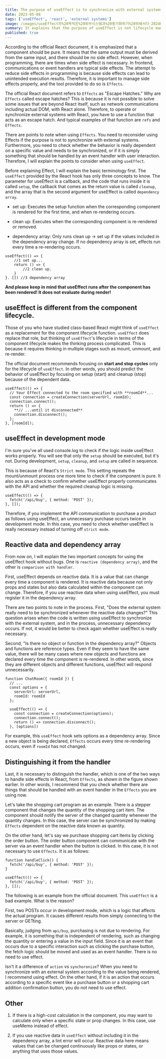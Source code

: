 ```yaml
---
title: The purpose of useEffect is to synchronize with external systems
date: 2023-05-08
tags: ['useEffect', 'react', 'external systems']
image: /images/useEffect의%20목적은%20외부시스템과%20동기화하기%20위해서다-20240128232621063.webp
summary: It explains that the purpose of useEffect is not lifecycle management but synchronization with external data.
published: true
---
```


According to the official React document, it is emphasized that a component should be pure. It means that the same output must be derived from the same input, and there should be no side effect. However, when programming, there are times when side effect is necessary. In frontend, communications or event handlers are typical side effects. The attempt to reduce side effects in programming is because side effects can lead to unintended execution results. Therefore, it is important to manage side effects properly, and the tool provided to do so is `Effects`.

The official React document refers to `Effects` as "Escape Hatches." Why are `Effects` called escape hatches? This is because it is not possible to solve some issues that are beyond React itself, such as network communications including actual DOM, with React alone. Therefore, to operate or synchronize external systems with React, you have to use a function that acts as an escape hatch. And typical examples of that function are `refs` and `Effects`.

There are points to note when using `Effects`. You need to reconsider using Effects if the purpose is not to synchronize with external systems. Furthermore, you need to check whether the behavior is really dependent on a specific value and needs to be synchronized, or if it is simply something that should be handled by an event handler with user interaction. Therefore, I will explain the points to consider when using `useEffect`.

Before explaining Effect, I will explain the basic terminology first. The `useEffect` provided by the React hook has only three concepts to know. The parameter for useEffect is a callback, and the code that runs inside it is called `setup`, the callback that comes as the return value is called `cleanup`, and the array that is the second argument for useEffect is called `dependency array`.

- set up: Executes the setup function when the corresponding component is rendered for the first time, and when re-rendering occurs.

- clean up: Executes when the corresponding component is re-rendered or removed.
    
- dependency array: Only runs clean up → set up if the values included in the dependency array change. If no dependency array is set, effects run every time a re-rendering occurs.
    

```
useEffect(() => {
	//1 set up...
	return () => {
		//2 clean up.
	}
}. []) //3 dependency array
```

 **And please keep in mind that useEffect runs after the component has been rendered! It does not evaluate during render!**

## useEffect is different from the component lifecycle.

Those of you who have studied class-based React might think of `useEffect` as a replacement for the component lifecycle function. `useEffect` does replace that role, but thinking of `useEffect`'s lifecycle in terms of the component lifecycle makes the thinking process complicated. This is because it requires thinking in multiple stages such as mount, unmount, and re-render.

The official document recommends focusing on **start and stop cycles** only for the lifecycle of `useEffect`. In other words, you should predict the behavior of useEffect by focusing on setup (start) and cleanup (stop) because of the dependent data.

```
useEffect(() => {
  // Your Effect connected to the room specified with **roomId**...
  const connection = createConnection(serverUrl, roomId);
  connection.connect();
  return () => {
    **// ...until it disconnected**
    connection.disconnect();
  };
}, [roomId]);
```

## useEffect in development mode

I'm sure you've all used console.log to check if the logic inside useEffect works properly. You will see that only the `setup` should be executed, but it's not. During development, `setup`, `cleanup`, and `setup` are called in sequence.

This is because of React's `Strict mode`. This setting repeats the mount/unmount process one more time to check if the component is pure. It also acts as a check to confirm whether useEffect properly communicates with the API and whether the required cleanup logic is missing.

```
useEffect(() => {
  fetch('/api/buy', { method: 'POST' });
}, []);
```

Therefore, if you implement the API communication to purchase a product as follows using useEffect, an unnecessary purchase occurs twice in development mode. In this case, you need to check whether useEffect is really necessary instead of turning off `strict mode`.

## Reactive data and dependency array

From now on, I will explain the two important concepts for using the useEffect hook without bugs. One is `reactive (dependency array)`, and the other is `comparison with handler`.

First, useEffect depends on reactive data. It is a value that can change every time a component is rendered. It is reactive data because not only props and states but also data calculated within the component can change. Therefore, if you use reactive data when using useEffect, you must register it in the dependency array.

There are two points to note in the process. First, "Does the external system really need to be synchronized whenever the reactive data changes?" This question arises when the code is written using useEffect to synchronize with the external system, and in the process, unnecessary dependency occurs. If not, it would be better to check again whether useEffect is really necessary.

Second, "Is there no object or function in the dependency array?" Objects and functions are reference types. Even if they seem to have the same value, there will be many cases where new objects and functions are declared every time the component is re-rendered. In other words, since they are different objects and different functions, useEffect will respond unnecessarily.

```
function ChatRoom({ roomId }) {
  // ...
  const options = {
    serverUrl: serverUrl,
    roomId: roomId
  };

  useEffect(() => {
    const connection = createConnection(options);
    connection.connect();
    return () => connection.disconnect();
  }, [options])
```

For example, this `useEffect` hook sets options as a dependency array. Since a new object is being declared, `Effects` occurs every time re-rendering occurs, even if `roomId` has not changed.

## Distinguishing it from the handler

Last, it is necessary to distinguish the handler, which is one of the two ways to handle side effects in React, from `Effects`, as shown in the figure shown earlier. In other words, I recommend that you check whether there are things that should be handled with an event handler in the `Effects` you are using now.

Let's take the shopping cart program as an example. There is a stepper component that changes the quantity of the shopping cart item. The component should notify the server of the changed quantity whenever the quantity changes. In this case, the server can be synchronized by making `Effects` dependent on the reactive data known as quantity.

On the other hand, let's say we purchase shopping cart items by clicking the order button. The order button component can communicate with the server via an event handler when the button is clicked. In this case, it is not necessary to use `Effects`. It is as follows:

```
function handleClick() {
  fetch('/api/buy', { method: 'POST' });
}
```

```
useEffect(() => {
  fetch('/api/buy', { method: 'POST' });
}, []);
```

The following is an example from the official document. This `useEffect` is a bad example. What is the reason?

First, two POSTs occur in development mode, which is a logic that affects the actual program. It causes different results from simply connecting to the server or GETting.

Basically, judging from `api/buy`, purchasing is not due to rendering. For example, it is something that is independent of rendering, such as changing the quantity or entering a value in the input field. Since it is an event that occurs due to a specific interaction such as clicking the purchase button, the fetch logic should be moved and used as an event handler. There is no need to use effect.

Isn't it a difference of `action` vs `synchoronize`? When you need to synchronize with an external system according to the value being rendered, I recommend using effect. On the other hand, if it is an action that occurs according to a specific event like a purchase button or a shopping cart addition confirmation button, you do not need to use effect.

## Other

1. If there is a high-cost calculation in the component, you may want to calculate only when a specific state or prop changes. In this case, use useMemo instead of effect.

2. If you use reactive data in `useEffect` without including it in the dependency array, a lint error will occur. Reactive data here means values that can be changed continuously like props or states, or anything that uses those values.